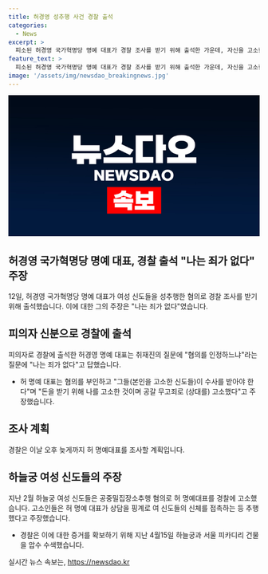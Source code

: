 ```yaml
---
title: 허경영 성추행 사건 경찰 출석
categories:
  - News
excerpt: >
  피소된 허경영 국가혁명당 명예 대표가 경찰 조사를 받기 위해 출석한 가운데, 자신을 고소한 여성 신도들에 대해 나는 죄가 없다고 주장했습니다. 신분으로 출석한 허 명예 대표는 그들(고소인들)이 수사를 받아야 한다며 돈을 받기 위한 음모라고 주장했습니다. 이에 경찰은 허 명예 대표를 이날 오후 늦게까지 조사할 예정입니다. 이에 앞서 여성 신도들은 지난 2월 허 명예 대표를 공중밀집장소추행 혐의로 경찰에 고소한 바 있습니다.
feature_text: >
  피소된 허경영 국가혁명당 명예 대표가 경찰 조사를 받기 위해 출석한 가운데, 자신을 고소한 여성 신도들에 대해 나는 죄가 없다고 주장했습니다. 신분으로 출석한 허 명예 대표는 그들(고소인들)이 수사를 받아야 한다며 돈을 받기 위한 음모라고 주장했습니다. 이에 경찰은 허 명예 대표를 이날 오후 늦게까지 조사할 예정입니다. 이에 앞서 여성 신도들은 지난 2월 허 명예 대표를 공중밀집장소추행 혐의로 경찰에 고소한 바 있습니다.
image: '/assets/img/newsdao_breakingnews.jpg'
---
```


<p><img src="/assets/img/newsdao_breakingnews.jpg" alt="implanttips 속보" /></p>

<h2 data-ke-size="size26">허경영 국가혁명당 명예 대표, 경찰 출석 "나는 죄가 없다" 주장</h2>

<p data-ke-size="size16">12일, 허경영 국가혁명당 명예 대표가 여성 신도들을 성추행한 혐의로 경찰 조사를 받기 위해 출석했습니다. 이에 대한 그의 주장은 "나는 죄가 없다"였습니다. </p>

<h2 data-ke-size="size24">피의자 신분으로 경찰에 출석</h2>

<p data-ke-size="size16">피의자로 경찰에 출석한 허경영 명예 대표는 취재진의 질문에 "혐의를 인정하느냐"라는 질문에 "나는 죄가 없다"고 답했습니다.</p>

<ul>
  <li>허 명예 대표는 혐의를 부인하고 "그들(본인을 고소한 신도들)이 수사를 받아야 한다"며 "돈을 받기 위해 나를 고소한 것이며 공갈 무고죄로 (상대를) 고소했다"고 주장했습니다.</li>
</ul>

<h2 data-ke-size="size24">조사 계획</h2>

<p data-ke-size="size16">경찰은 이날 오후 늦게까지 허 명예대표를 조사할 계획입니다.</p>

<h2 data-ke-size="size24">하늘궁 여성 신도들의 주장</h2>

<p data-ke-size="size16">지난 2월 하늘궁 여성 신도들은 공중밀집장소추행 혐의로 허 명예대표를 경찰에 고소했습니다. 고소인들은 허 명예 대표가 상담을 핑계로 여 신도들의 신체를 접촉하는 등 추행했다고 주장했습니다.</p>

<ul>
  <li>경찰은 이에 대한 증거를 확보하기 위해 지난 4월15일 하늘궁과 서울 피카디리 건물을 압수 수색했습니다.</li>
</ul>
실시간 뉴스 속보는, <a href="https://newsdao.kr" rel="dofollow">https://newsdao.kr</a>


